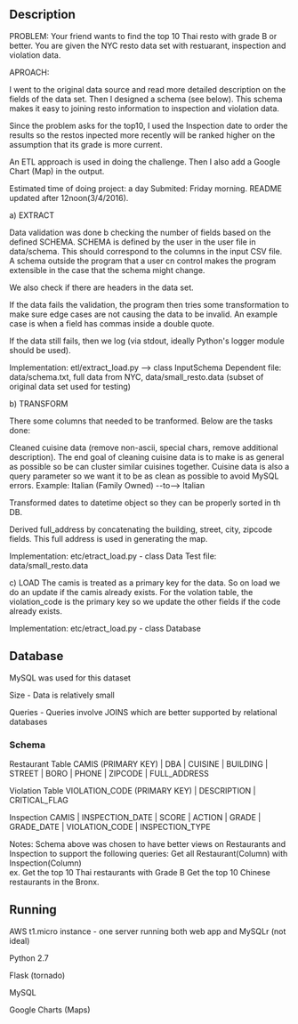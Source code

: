 ## Description 

PROBLEM:
Your friend wants to find the top 10 Thai resto with grade B or better.  You are given the NYC resto data set with restuarant, inspection and violation data.

APROACH:

I went to the original data source and read more detailed description on the fields of the data set.  Then I designed a schema (see below).  This schema makes it easy to joining resto information to inspection and violation data. 

Since the problem asks for the top10, I used the Inspection date to order the results so the restos inpected more recently will be ranked higher on the assumption that its grade is more current.

An ETL approach is used in doing the challenge.  Then I also add a Google Chart (Map) in the output. 

Estimated time of doing project: a day
Submited: Friday morning. README updated after 12noon(3/4/2016).
 
a) EXTRACT 

Data validation was done b checking the number of fields based on the defined SCHEMA.  SCHEMA is defined by the user in the user file in data/schema.  This should correspond to the columns in the input CSV file. A schema outside the program that a user cn control makes the program extensible in the case that the schema might change.  

We also check if there are headers in the data set. 

If the data fails the validation, the program then tries some transformation to make sure edge cases are not causing the data to be invalid.  An example case is when a field has commas inside a double quote. 

If the data still fails, then we log (via stdout, ideally Python's logger module should be used).

Implementation: etl/extract_load.py  --> class InputSchema
Dependent file: data/schema.txt, full data from NYC, data/small_resto.data (subset of original data set used for testing)
               

b) TRANSFORM

There some columns that needed to be tranformed. Below are the tasks done:

Cleaned cuisine data (remove non-ascii, special chars, remove additional description).  The end goal of cleaning cuisine data is to make is as general as possible so be can cluster similar cuisines together. Cuisine data is also a query parameter so we want it to be as clean as possible to avoid MySQL errors.
Example:
Italian (Family Owned) --to--> Italian
 
Transformed dates to datetime object so they can be properly sorted in th DB.

Derived full_address by concatenating the building, street, city, zipcode fields. This full address is used in generating the map.

Implementation: etc/etract_load.py - class Data
Test file: data/small_resto.data

c) LOAD
The camis is treated as a primary key for the data. So on load we do an update if the camis already exists.  For the volation table, the violation_code is the primary key so we update the other fields if the code already exists. 

Implementation: etc/etract_load.py - class Database


## Database
MySQL was used for this dataset 

Size - Data is relatively small

Queries - Queries involve JOINS which are better supported by relational databases

### Schema

Restaurant Table
CAMIS (PRIMARY KEY) | DBA | CUISINE | BUILDING | STREET | BORO | PHONE | ZIPCODE | FULL_ADDRESS 

Violation Table
VIOLATION_CODE (PRIMARY KEY) | DESCRIPTION | CRITICAL_FLAG

Inspection
CAMIS | INSPECTION_DATE | SCORE | ACTION | GRADE | GRADE_DATE | VIOLATION_CODE | INSPECTION_TYPE

Notes: Schema above was chosen to have better views on Restaurants and Inspection to support the following queries:
Get all Restaurant(Column) with Inspection(Column)  
ex. Get the top 10 Thai restaurants with Grade B
Get the top 10 Chinese restaurants in the Bronx.

## Running
AWS t1.micro instance - one server running both web app and MySQLr (not ideal)

Python 2.7

Flask (tornado)

MySQL

Google Charts (Maps)

